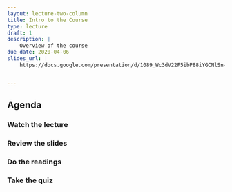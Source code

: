 ```yaml
---
layout: lecture-two-column
title: Intro to the Course
type: lecture
draft: 1
description: |
    Overview of the course
due_date: 2020-04-06
slides_url: | 
    https://docs.google.com/presentation/d/1089_Wc3dV22F5ibP88iYGCNlSn-MNR3ASQd80Ajk8Aw/edit?usp=sharing


---
```


## Agenda

### Watch the lecture

### Review the slides

### Do the readings

### Take the quiz